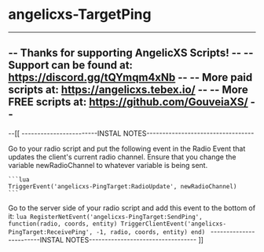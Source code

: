 # angelicxs-TargetPing

----------------------------------------------------------------------
-- Thanks for supporting AngelicXS Scripts!							--
-- Support can be found at: https://discord.gg/tQYmqm4xNb			--
-- More paid scripts at: https://angelicxs.tebex.io/ 				--
-- More FREE scripts at: https://github.com/GouveiaXS/ 				--
----------------------------------------------------------------------

--[[
------------------------INSTAL NOTES----------------------------------

Go to your radio script and put the following event in the Radio Event that updates the client's current radio channel. Ensure that you change the variable newRadioChannel to whatever variable is being sent.
	
	```lua
	TriggerEvent('angelicxs-PingTarget:RadioUpdate', newRadioChannel)
	```

Go to the server side of your radio script and add this event to the bottom of it:
	```lua
	RegisterNetEvent('angelicxs-PingTarget:SendPing', function(radio, coords, entity)
		TriggerClientEvent('angelicxs-PingTarget:ReceivePing', -1, radio, coords, entity)
	end)
	```
------------------------INSTAL NOTES----------------------------------
]]
